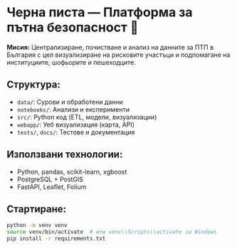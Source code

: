 # Черна писта — Платформа за пътна безопасност 🚦

**Мисия:** Централизиране, почистване и анализ на данните за ПТП в България с цел визуализиране на рисковите участъци и подпомагане на институциите, шофьорите и пешеходците.

## Структура:
- `data/`: Сурови и обработени данни
- `notebooks/`: Анализи и експерименти
- `src/`: Python код (ETL, модели, визуализации)
- `webapp/`: Уеб визуализация (карта, API)
- `tests/`, `docs/`: Тестове и документация

## Използвани технологии:
- Python, pandas, scikit-learn, xgboost
- PostgreSQL + PostGIS
- FastAPI, Leaflet, Folium

## Стартиране:
```bash
python -m venv venv
source venv/bin/activate  # или venv\\Scripts\\activate за Windows
pip install -r requirements.txt
